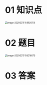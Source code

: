 # 01 知识点

<img src="https://cvp.oss-cn-shanghai.aliyuncs.com/202503151549485.png" alt="image-20250315154920113" style="zoom:50%;" />



# 02 题目

<img src="https://cvp.oss-cn-shanghai.aliyuncs.com/202503151550143.png" alt="image-20250315155016075" style="zoom:50%;" />



# 03 答案

